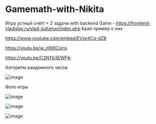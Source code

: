 # Gamemath-with-Nikita
Игра устный счёт! + 2 задачи with backend
Game - https://frontend-vladislav.ru/vlad-sultanov/index.php
Брал пример с них

https://www.youtube.com/embed/EVze4Cq-dZ8

https://youtu.be/w_nlN9Csjns

https://youtu.be/C2NYb3EWFjk

Алгоритм рандомного числа

![image](https://user-images.githubusercontent.com/103760832/193760458-469c748f-dce8-450b-ae55-b8ac5b545d97.png)

Фото игры

![image](https://user-images.githubusercontent.com/103760832/193760496-15f4b8cc-8652-42be-bc44-f87778041ab3.png)

![image](https://user-images.githubusercontent.com/103760832/193761125-796ef9ad-889b-41f0-8aaa-30388d3a5a12.png)

![image](https://user-images.githubusercontent.com/103760832/193761280-4f5fd4cf-465a-4614-b9dd-c29f213cb228.png)


